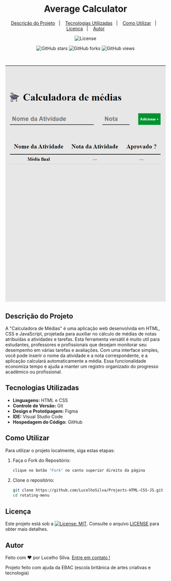<h1 align="center"> Average Calculator </h1>

<p align="center">
  <a href="#descrição-do-projeto">Descrição do Projeto</a>&nbsp;&nbsp;&nbsp;|&nbsp;&nbsp;&nbsp;
  <a href="#tecnologias-utilizadas">Tecnologias Utilizadas</a>&nbsp;&nbsp;&nbsp;|&nbsp;&nbsp;&nbsp;
  <a href="#como-utilizar">Como Utilizar</a>&nbsp;&nbsp;&nbsp;|&nbsp;&nbsp;&nbsp;
  <a href="#licença">Licença</a>&nbsp;&nbsp;&nbsp;|&nbsp;&nbsp;&nbsp;
  <a href="#autor">Autor</a>
</p>

<p align="center">
  <img alt="License" src="https://img.shields.io/static/v1?label=license&message=MIT&color=blue&labelColor=000000">
</p>
<p align="center">
  <img alt="GitHub stars" src="https://img.shields.io/github/stars/LucelhoSilva/Beginner-Projects-HTML-CSS-JS?style=social">
  <img alt="GitHub forks" src="https://img.shields.io/github/forks/LucelhoSilva/Beginner-Projects-HTML-CSS-JS?style=social">
  <img alt="GitHub views" src="https://img.shields.io/github/watchers/LucelhoSilva/Beginner-Projects-HTML-CSS-JS?style=social">
</p>

<br>

<p align="center">
  <img src="./assets/IMG/preview-templates.png" alt="Projeto - Average Calculator ">
</p>

## Descrição do Projeto

A "Calculadora de Médias" é uma aplicação web desenvolvida em HTML, CSS e JavaScript, projetada para auxiliar no cálculo de médias de notas atribuídas a atividades e tarefas. Esta ferramenta versátil é muito util para estudantes, professores e profissionais que desejam monitorar seu desempenho em várias tarefas e avaliações. Com uma interface simples, você pode inserir o nome da atividade e a nota correspondente, e a aplicação calculará automaticamente a média. Essa funcionalidade economiza tempo e ajuda a manter um registro organizado do progresso acadêmico ou profissional.

## Tecnologias Utilizadas

- **Linguagens:** HTML e CSS
- **Controle de Versão:** Git
- **Design e Prototipagem:** Figma
- **IDE:** Visual Studio Code
- **Hospedagem do Código:** GitHub

## Como Utilizar

Para utilizar o projeto localmente, siga estas etapas:

1. Faça o Fork do Repositório:

   ```bash
   clique no botão "Fork" no canto superior direito da página
   ```

2. Clone o repositório:

   ```bash
   git clone https://github.com/LucelhoSilva/Projects-HTML-CSS-JS.git
   cd rotating-menu
   ```

## Licença

Este projeto está sob a [![License: MIT](https://img.shields.io/badge/License-MIT-blue.svg)](./LICENSE). Consulte o arquivo [LICENSE](./LICENSE) para obter mais detalhes.

## Autor

Feito com ❤️ por Lucelho Silva. [Entre em contato !](https://www.linkedin.com/in/lucelho-silva-b17196239/)

Projeto feito com ajuda da EBAC (escola britânica de artes criativas e tecnologia)
